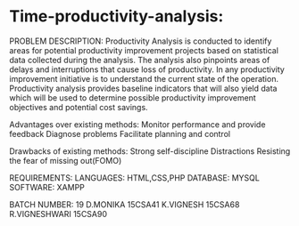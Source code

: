 # Time-productivity-analysis:
PROBLEM DESCRIPTION:
Productivity Analysis is conducted to identify areas for potential productivity improvement projects based on statistical data collected during the analysis. The analysis also pinpoints areas of delays and interruptions that cause loss of productivity.
	In any productivity improvement initiative is to understand the current state of the operation. Productivity analysis provides baseline indicators that will also yield data which will be used to determine possible productivity improvement objectives and potential cost savings.
	
 Advantages over existing methods:
    Monitor performance and provide feedback
    Diagnose problems
    Facilitate planning and control
    
Drawbacks of existing methods:
    Strong self-discipline
    Distractions
    Resisting the fear of missing out(FOMO)
    
REQUIREMENTS:
LANGUAGES:
HTML,CSS,PHP
DATABASE:
MYSQL
SOFTWARE:
XAMPP
    
 BATCH NUMBER: 19
 D.MONIKA 15CSA41
 K.VIGNESH 15CSA68
 R.VIGNESHWARI 15CSA90

